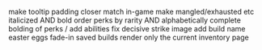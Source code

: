 make tooltip padding closer match in-game
make mangled/exhausted etc italicized AND bold
order perks by rarity AND alphabetically
complete bolding of perks / add abilities
fix decisive strike image
add build name easter eggs
fade-in saved builds
render only the current inventory page

